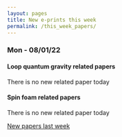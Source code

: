```yaml
---
layout: pages
title: New e-prints this week
permalink: /this_week_papers/
---
```




### Mon - 08/01/22

#### Loop quantum gravity related papers

There is no new related paper today 

#### Spin foam related papers

There is no new related paper today 




[New papers last week]({{site.url}}/archived/weekly/pre-prints/2022/08/01/archived_weekly_papers.html)